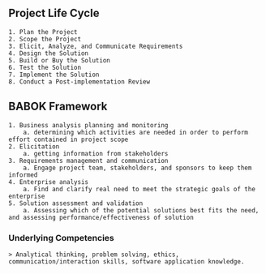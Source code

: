 ## Project Life Cycle
    1. Plan the Project
    2. Scope the Project
    3. Elicit, Analyze, and Communicate Requirements
    4. Design the Solution
    5. Build or Buy the Solution
    6. Test the Solution
    7. Implement the Solution
    8. Conduct a Post-implementation Review

## BABOK Framework
    1. Business analysis planning and monitoring
        a. determining which activities are needed in order to perform effort contained in project scope
    2. Elicitation
        a. getting information from stakeholders
    3. Requirements management and communication
        a. Engage project team, stakeholders, and sponsors to keep them informed
    4. Enterprise analysis
        a. Find and clarify real need to meet the strategic goals of the enterprise
    5. Solution assessment and validation
        a. Assessing which of the potential solutions best fits the need, and assessing performance/effectiveness of solution


### Underlying Competencies
    > Analytical thinking, problem solving, ethics, communication/interaction skills, software application knowledge. 


